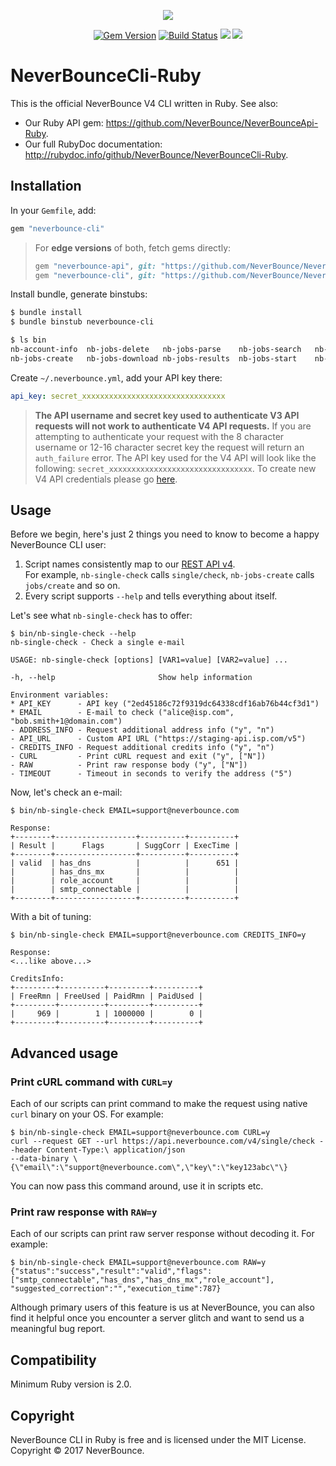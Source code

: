 
<p align="center"><img src="https://neverbounce-marketing.s3.amazonaws.com/neverbounce_color_600px.png"></p>

<p align="center">
  <a href="https://badge.fury.io/rb/neverbounce-cli"><img src="https://badge.fury.io/rb/neverbounce-cli.svg" alt="Gem Version"></a>
  <a href="https://travis-ci.org/NeverBounce/NeverBounceCli-Ruby"><img src="https://travis-ci.org/NeverBounce/NeverBounceCli-Ruby.svg" alt="Build Status"></a>
  <a href="https://codeclimate.com/github/NeverBounce/NeverBounceCli-Ruby/coverage"><img src="https://codeclimate.com/github/NeverBounce/NeverBounceCli-Ruby/badges/coverage.svg" /></a>
  <a href="https://codeclimate.com/github/NeverBounce/NeverBounceCli-Ruby"><img src="https://codeclimate.com/github/NeverBounce/NeverBounceCli-Ruby/badges/gpa.svg" /></a>
</p>

NeverBounceCli-Ruby
===================

This is the official NeverBounce V4 CLI written in Ruby. See also:

* Our Ruby API gem: https://github.com/NeverBounce/NeverBounceApi-Ruby.
* Our full RubyDoc documentation: http://rubydoc.info/github/NeverBounce/NeverBounceCli-Ruby.

## Installation

In your `Gemfile`, add:

```ruby
gem "neverbounce-cli"
```

> For **edge versions** of both, fetch gems directly:
>
> ```ruby
> gem "neverbounce-api", git: "https://github.com/NeverBounce/NeverBounceApi-Ruby.git"
> gem "neverbounce-cli", git: "https://github.com/NeverBounce/NeverBounceCli-Ruby.git"
> ```

Install bundle, generate binstubs:

```sh
$ bundle install
$ bundle binstub neverbounce-cli

$ ls bin
nb-account-info  nb-jobs-delete   nb-jobs-parse    nb-jobs-search   nb-jobs-status   nb-single-check
nb-jobs-create   nb-jobs-download nb-jobs-results  nb-jobs-start    nb-poe-confirm
```

Create `~/.neverbounce.yml`, add your API key there:

```yaml
api_key: secret_xxxxxxxxxxxxxxxxxxxxxxxxxxxxxxxx
```

>**The API username and secret key used to authenticate V3 API requests will not work to authenticate V4 API requests.** If you are attempting to authenticate your request with the 8 character username or 12-16 character secret key the request will return an `auth_failure` error. The API key used for the V4 API will look like the following: `secret_xxxxxxxxxxxxxxxxxxxxxxxxxxxxxxxx`. To create new V4 API credentials please go [here](https://app.neverbounce.com/apps/custom-integration/new).

## Usage

Before we begin, here's just 2 things you need to know to become a happy NeverBounce CLI user:

1. Script names consistently map to our [REST API v4](https://developers.neverbounce.com/v4.0/).
  <br />For example, `nb-single-check` calls `single/check`, `nb-jobs-create` calls `jobs/create` and so on.
2. Every script supports `--help` and tells everything about itself.

Let's see what `nb-single-check` has to offer:

```
$ bin/nb-single-check --help
nb-single-check - Check a single e-mail

USAGE: nb-single-check [options] [VAR1=value] [VAR2=value] ...

-h, --help                       Show help information

Environment variables:
* API_KEY      - API key ("2ed45186c72f9319dc64338cdf16ab76b44cf3d1")
* EMAIL        - E-mail to check ("alice@isp.com", "bob.smith+1@domain.com")
- ADDRESS_INFO - Request additional address info ("y", "n")
- API_URL      - Custom API URL ("https://staging-api.isp.com/v5")
- CREDITS_INFO - Request additional credits info ("y", "n")
- CURL         - Print cURL request and exit ("y", ["N"])
- RAW          - Print raw response body ("y", ["N"])
- TIMEOUT      - Timeout in seconds to verify the address ("5")
```

Now, let's check an e-mail:

```
$ bin/nb-single-check EMAIL=support@neverbounce.com

Response:
+--------+------------------+----------+----------+
| Result |      Flags       | SuggCorr | ExecTime |
+--------+------------------+----------+----------+
| valid  | has_dns          |          |      651 |
|        | has_dns_mx       |          |          |
|        | role_account     |          |          |
|        | smtp_connectable |          |          |
+--------+------------------+----------+----------+
```

With a bit of tuning:

```
$ bin/nb-single-check EMAIL=support@neverbounce.com CREDITS_INFO=y

Response:
<...like above...>

CreditsInfo:
+---------+----------+---------+----------+
| FreeRmn | FreeUsed | PaidRmn | PaidUsed |
+---------+----------+---------+----------+
|     969 |        1 | 1000000 |        0 |
+---------+----------+---------+----------+
```

## Advanced usage

### Print cURL command with `CURL=y`

Each of our scripts can print command to make the request using native `curl` binary on your OS. For example:

```
$ bin/nb-single-check EMAIL=support@neverbounce.com CURL=y
curl --request GET --url https://api.neverbounce.com/v4/single/check --header Content-Type:\ application/json
--data-binary \{\"email\":\"support@neverbounce.com\",\"key\":\"key123abc\"\}
```

You can now pass this command around, use it in scripts etc.

### Print raw response with `RAW=y`

Each of our scripts can print raw server response without decoding it. For example:

```
$ bin/nb-single-check EMAIL=support@neverbounce.com RAW=y
{"status":"success","result":"valid","flags":["smtp_connectable","has_dns","has_dns_mx","role_account"],
"suggested_correction":"","execution_time":787}
```

Although primary users of this feature is us at NeverBounce, you can also find it helpful once you encounter a server glitch and want to send us a meaningful bug report.

## Compatibility

Minimum Ruby version is 2.0.

## Copyright

NeverBounce CLI in Ruby is free and is licensed under the MIT License.
Copyright &copy; 2017 NeverBounce.
